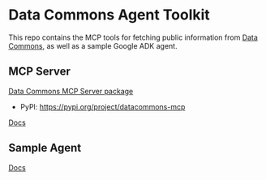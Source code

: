 # Data Commons Agent Toolkit

This repo contains the MCP tools for fetching public information from [Data Commons](https://datacommons.org/), as well as a sample Google ADK agent.

## MCP Server

[Data Commons MCP Server package](packages/datacommons-mcp/)
* PyPI: https://pypi.org/project/datacommons-mcp

[Docs](docs/get_started.md)

## Sample Agent


[Docs](docs/get_started.md)